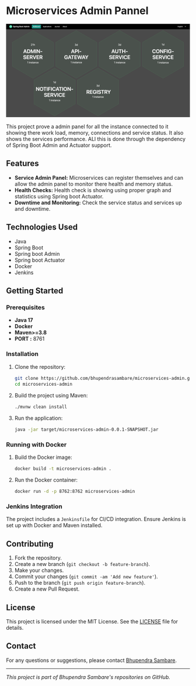 # Microservices Admin Pannel

![Microservices Admin Dashboard](./images/screenshoot.png)

This project prove a admin panel for all the instance connected to it showing there work load, memory, connections and service status. It also shows the services performance. ALl this is done through the dependency of Spring Boot Admin and Actuator support.

## Features

- **Service Admin Panel:** Microservices can register themselves and can allow the admin panel to monitor there health and memory status.
- **Health Checks:** Health check is showing using proper graph and statistics using Spring boot Actuator.
- **Downtime and Monitoring:** Check the service status and services up and downtime.

## Technologies Used

- Java
- Spring Boot
- Spring boot Admin
- Spring boot Actuator
- Docker
- Jenkins

## Getting Started

### Prerequisites

- **Java 17**
- **Docker**
- **Maven>=3.8**
- **PORT :** 8761

### Installation

1. Clone the repository:
    ```bash
    git clone https://github.com/bhupendrasambare/microservices-admin.git
    cd microservices-admin
    ```

2. Build the project using Maven:
    ```bash
    ./mvnw clean install
    ```

3. Run the application:
    ```bash
    java -jar target/microservices-admin-0.0.1-SNAPSHOT.jar
    ```

### Running with Docker

1. Build the Docker image:
    ```bash
    docker build -t microservices-admin .
    ```

2. Run the Docker container:
    ```bash
    docker run -d -p 8762:8762 microservices-admin
    ```

### Jenkins Integration

The project includes a `Jenkinsfile` for CI/CD integration. Ensure Jenkins is set up with Docker and Maven installed.


## Contributing

1. Fork the repository.
2. Create a new branch (`git checkout -b feature-branch`).
3. Make your changes.
4. Commit your changes (`git commit -am 'Add new feature'`).
5. Push to the branch (`git push origin feature-branch`).
6. Create a new Pull Request.

## License

This project is licensed under the MIT License. See the [LICENSE](LICENSE) file for details.

## Contact

For any questions or suggestions, please contact [Bhupendra Sambare](https://github.com/bhupendrasambare).

---

*This project is part of Bhupendra Sambare's repositories on GitHub.*
